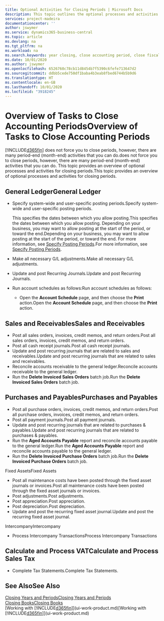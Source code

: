 ```yaml
---
title: Optional Activities for Closing Periods | Microsoft Docs
description: This topic outlines the optional processes and activities for closing accounting periods in Business Central.
services: project-madeira
documentationcenter: ''
author: jswymer
ms.service: dynamics365-business-central
ms.topic: article
ms.devlang: na
ms.tgt_pltfrm: na
ms.workload: na
ms.search.keywords: year closing, close accounting period, close fiscal year, aging, creditor payments, vendor payments
ms.date: 10/01/2020
ms.author: jswymer
ms.openlocfilehash: 6526760c78cb11d8454b7f5390c6fefe713647d2
ms.sourcegitcommit: ddbb5cede750df1baba4b3eab8fbed6744b5b9d6
ms.translationtype: HT
ms.contentlocale: en-GB
ms.lasthandoff: 10/01/2020
ms.locfileid: "3918245"
---
```

# <a name="overview-of-tasks-to-close-accounting-periods"></a><span data-ttu-id="2b4a7-103">Overview of Tasks to Close Accounting Periods</span><span class="sxs-lookup"><span data-stu-id="2b4a7-103">Overview of Tasks to Close Accounting Periods</span></span>
[!INCLUDE[d365fin](includes/d365fin_md.md)] <span data-ttu-id="2b4a7-104">does not force you to close periods, however, there are many period-end (month-end) activities that you can do.</span><span class="sxs-lookup"><span data-stu-id="2b4a7-104">does not force you to close periods, however, there are many period-end (month-end) activities that you can do.</span></span> <span data-ttu-id="2b4a7-105">This topic provides an overview of optional processes and activities for closing periods.</span><span class="sxs-lookup"><span data-stu-id="2b4a7-105">This topic provides an overview of optional processes and activities for closing periods.</span></span>  

## <a name="general-ledger"></a><span data-ttu-id="2b4a7-106">General Ledger</span><span class="sxs-lookup"><span data-stu-id="2b4a7-106">General Ledger</span></span>
* <span data-ttu-id="2b4a7-107">Specify system-wide and user-specific posting periods.</span><span class="sxs-lookup"><span data-stu-id="2b4a7-107">Specify system-wide and user-specific posting periods.</span></span>  

    <span data-ttu-id="2b4a7-108">This specifies the dates between which you allow posting.</span><span class="sxs-lookup"><span data-stu-id="2b4a7-108">This specifies the dates between which you allow posting.</span></span> <span data-ttu-id="2b4a7-109">Depending on your business, you may want to allow posting at the start of the period, or toward the end.</span><span class="sxs-lookup"><span data-stu-id="2b4a7-109">Depending on your business, you may want to allow posting at the start of the period, or toward the end.</span></span> <span data-ttu-id="2b4a7-110">For more information, see [Specify Posting Periods](finance-how-specify-posting-periods.md).</span><span class="sxs-lookup"><span data-stu-id="2b4a7-110">For more information, see [Specify Posting Periods](finance-how-specify-posting-periods.md).</span></span>  
* <span data-ttu-id="2b4a7-111">Make all necessary G/L adjustments.</span><span class="sxs-lookup"><span data-stu-id="2b4a7-111">Make all necessary G/L adjustments.</span></span>  
* <span data-ttu-id="2b4a7-112">Update and post Recurring Journals.</span><span class="sxs-lookup"><span data-stu-id="2b4a7-112">Update and post Recurring Journals.</span></span>  
  <!--* Process Consolidations-->
* <span data-ttu-id="2b4a7-113">Run account schedules as follows:</span><span class="sxs-lookup"><span data-stu-id="2b4a7-113">Run account schedules as follows:</span></span>  
  * <span data-ttu-id="2b4a7-114">Open the **Account Schedule** page, and then choose the **Print** action.</span><span class="sxs-lookup"><span data-stu-id="2b4a7-114">Open the **Account Schedule** page, and then choose the **Print** action.</span></span>  

## <a name="sales-and-receivables"></a><span data-ttu-id="2b4a7-115">Sales and Receivables</span><span class="sxs-lookup"><span data-stu-id="2b4a7-115">Sales and Receivables</span></span>
* <span data-ttu-id="2b4a7-116">Post all sales orders, invoices, credit memos, and return orders.</span><span class="sxs-lookup"><span data-stu-id="2b4a7-116">Post all sales orders, invoices, credit memos, and return orders.</span></span>  
* <span data-ttu-id="2b4a7-117">Post all cash receipt journals.</span><span class="sxs-lookup"><span data-stu-id="2b4a7-117">Post all cash receipt journals.</span></span>  
* <span data-ttu-id="2b4a7-118">Update and post recurring journals that are related to sales and receivables.</span><span class="sxs-lookup"><span data-stu-id="2b4a7-118">Update and post recurring journals that are related to sales and receivables.</span></span>  
* <span data-ttu-id="2b4a7-119">Reconcile accounts receivable to the general ledger.</span><span class="sxs-lookup"><span data-stu-id="2b4a7-119">Reconcile accounts receivable to the general ledger.</span></span>  
* <span data-ttu-id="2b4a7-120">Run the **Delete Invoiced Sales Orders** batch job.</span><span class="sxs-lookup"><span data-stu-id="2b4a7-120">Run the **Delete Invoiced Sales Orders** batch job.</span></span>  

## <a name="purchases-and-payables"></a><span data-ttu-id="2b4a7-121">Purchases and Payables</span><span class="sxs-lookup"><span data-stu-id="2b4a7-121">Purchases and Payables</span></span>
* <span data-ttu-id="2b4a7-122">Post all purchase orders, invoices, credit memos, and return orders.</span><span class="sxs-lookup"><span data-stu-id="2b4a7-122">Post all purchase orders, invoices, credit memos, and return orders.</span></span>  
* <span data-ttu-id="2b4a7-123">Post all payment journals.</span><span class="sxs-lookup"><span data-stu-id="2b4a7-123">Post all payment journals.</span></span>  
* <span data-ttu-id="2b4a7-124">Update and post recurring journals that are related to purchases & payables.</span><span class="sxs-lookup"><span data-stu-id="2b4a7-124">Update and post recurring journals that are related to purchases & payables.</span></span>  
* <span data-ttu-id="2b4a7-125">Run the **Aged Accounts Payable** report and reconcile accounts payable to the general ledger.</span><span class="sxs-lookup"><span data-stu-id="2b4a7-125">Run the **Aged Accounts Payable** report and reconcile accounts payable to the general ledger.</span></span>  
* <span data-ttu-id="2b4a7-126">Run the **Delete Invoiced Purchase Orders** batch job.</span><span class="sxs-lookup"><span data-stu-id="2b4a7-126">Run the **Delete Invoiced Purchase Orders** batch job.</span></span>  

<span data-ttu-id="2b4a7-127">Fixed Assets</span><span class="sxs-lookup"><span data-stu-id="2b4a7-127">Fixed Assets</span></span>
* <span data-ttu-id="2b4a7-128">Post all maintenance costs have been posted through the fixed asset journals or invoices.</span><span class="sxs-lookup"><span data-stu-id="2b4a7-128">Post all maintenance costs have been posted through the fixed asset journals or invoices.</span></span>
* <span data-ttu-id="2b4a7-129">Post adjustments.</span><span class="sxs-lookup"><span data-stu-id="2b4a7-129">Post adjustments.</span></span>
* <span data-ttu-id="2b4a7-130">Post appreciation.</span><span class="sxs-lookup"><span data-stu-id="2b4a7-130">Post appreciation.</span></span>
* <span data-ttu-id="2b4a7-131">Post depreciation.</span><span class="sxs-lookup"><span data-stu-id="2b4a7-131">Post depreciation.</span></span>
* <span data-ttu-id="2b4a7-132">Update and post the recurring fixed asset journal.</span><span class="sxs-lookup"><span data-stu-id="2b4a7-132">Update and post the recurring fixed asset journal.</span></span>

<span data-ttu-id="2b4a7-133">Intercompany</span><span class="sxs-lookup"><span data-stu-id="2b4a7-133">Intercompany</span></span>
* <span data-ttu-id="2b4a7-134">Process Intercompany Transactions</span><span class="sxs-lookup"><span data-stu-id="2b4a7-134">Process Intercompany Transactions</span></span>

## <a name="calculate-and-process-sales-tax"></a><span data-ttu-id="2b4a7-135">Calculate and Process VAT</span><span class="sxs-lookup"><span data-stu-id="2b4a7-135">Calculate and Process Sales Tax</span></span>
* <span data-ttu-id="2b4a7-136">Complete Tax Statements.</span><span class="sxs-lookup"><span data-stu-id="2b4a7-136">Complete Tax Statements.</span></span>  

## <a name="see-also"></a><span data-ttu-id="2b4a7-137">See Also</span><span class="sxs-lookup"><span data-stu-id="2b4a7-137">See Also</span></span>
[<span data-ttu-id="2b4a7-138">Closing Years and Periods</span><span class="sxs-lookup"><span data-stu-id="2b4a7-138">Closing Years and Periods</span></span>](year-close-years-periods.md)  
[<span data-ttu-id="2b4a7-139">Closing Books</span><span class="sxs-lookup"><span data-stu-id="2b4a7-139">Closing Books</span></span>](year-close-books.md)  
<span data-ttu-id="2b4a7-140">[Working with [!INCLUDE[d365fin](includes/d365fin_md.md)]](ui-work-product.md)</span><span class="sxs-lookup"><span data-stu-id="2b4a7-140">[Working with [!INCLUDE[d365fin](includes/d365fin_md.md)]](ui-work-product.md)</span></span>
